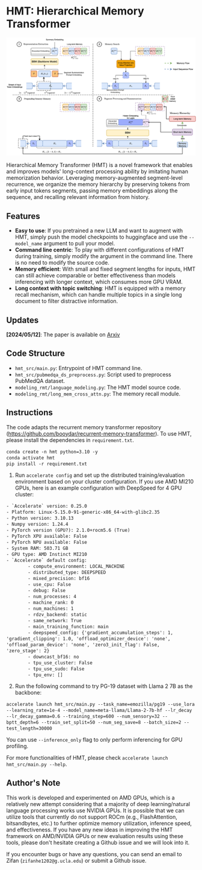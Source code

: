 # HMT: Hierarchical Memory Transformer

![hmt](/img/hmt_flow_v2.png)

Hierarchical Memory Transformer (HMT) is a novel framework that enables and improves models' long-context processing ability by imitating human memorization behavior. Leveraging memory-augmented segment-level recurrence, we organize the memory hierarchy by preserving tokens from early input tokens segments, passing memory embeddings along the sequence, and recalling relevant information from history.

## Features

- **Easy to use**: If you pretrained a new LLM and want to augment with HMT, simply push the model checkpoints to huggingface and use the `--model_name` argument to pull your model. 
- **Command line centric**: To play with different configurations of HMT during training, simply modify the argument in the command line. There is no need to modify the source code.
- **Memory efficient**: With small and fixed segment lengths for inputs, HMT can still achieve comparable or better effectiveness than models inferencing with longer context, which consumes more GPU VRAM.
- **Long context with topic switching**: HMT is equipped with a memory recall mechanism, which can handle multiple topics in a single long document to filter distractive information.

## Updates
**[2024/05/12]**: The paper is available on [Arxiv](https://arxiv.org/abs/2405.06067)

## Code Structure

- `hmt_src/main.py`: Entrypoint of HMT command line.
- `hmt_src/pubmedqa_ds_preprocess.py`: Script used to preprocess PubMedQA dataset.
- `modeling_rmt/language_modeling.py`: The HMT model source code.
- `modeling_rmt/long_mem_cross_attn.py`: The memory recall module.

## Instructions
The code adapts the recurrent memory transformer repository (https://github.com/booydar/recurrent-memory-transformer). To use HMT, please install the dependencies in `requirement.txt`.

```
conda create -n hmt python=3.10 -y
conda activate hmt
pip install -r requirement.txt
```

1. Run `accelerate config` and set up the distributed training/evaluation environment based on your cluster configuration. If you use AMD MI210 GPUs, here is an example configuration with DeepSpeed for 4 GPU cluster:
```
- `Accelerate` version: 0.25.0
- Platform: Linux-5.15.0-91-generic-x86_64-with-glibc2.35
- Python version: 3.10.13
- Numpy version: 1.24.4
- PyTorch version (GPU?): 2.1.0+rocm5.6 (True)
- PyTorch XPU available: False
- PyTorch NPU available: False
- System RAM: 503.71 GB
- GPU type: AMD Instinct MI210
- `Accelerate` default config:
        - compute_environment: LOCAL_MACHINE
        - distributed_type: DEEPSPEED
        - mixed_precision: bf16
        - use_cpu: False
        - debug: False
        - num_processes: 4
        - machine_rank: 0
        - num_machines: 1
        - rdzv_backend: static
        - same_network: True
        - main_training_function: main
        - deepspeed_config: {'gradient_accumulation_steps': 1, 'gradient_clipping': 1.0, 'offload_optimizer_device': 'none', 'offload_param_device': 'none', 'zero3_init_flag': False, 'zero_stage': 2}
        - downcast_bf16: no
        - tpu_use_cluster: False
        - tpu_use_sudo: False
        - tpu_env: []
```
2. Run the following command to try PG-19 dataset with Llama 2 7B as the backbone:
```
accelerate launch hmt_src/main.py --task_name=emozilla/pg19 --use_lora --learning_rate=1e-4 --model_name=meta-llama/Llama-2-7b-hf --lr_decay --lr_decay_gamma=0.6 --training_step=600 --num_sensory=32 --bptt_depth=6 --train_set_split=50 --num_seg_save=8 --batch_size=2 --test_length=30000
```
You can use `--inference_only` flag to only perform inferencing for GPU profiling.

For more functionalities of HMT, please check `accelerate launch hmt_src/main.py --help`.

## Author's Note

This work is developed and experimented on AMD GPUs, which is a relatively new attempt considering that a majority of deep learning/natural language processing works use NVIDIA GPUs. It is possible that we can utilize tools that currently do not support ROCm (e.g., FlashAttention, bitsandbytes, etc.) to further optimize memory utilization, inference speed, and effectiveness. If you have any new ideas in improving the HMT framework on AMD/NVIDIA GPUs or new evaluation results using these tools, please don't hesitate creating a Github issue and we will look into it.

If you encounter bugs or have any questions, you can send an email to Zifan (`zifanhe1202@g.ucla.edu`) or submit a Github issue.

